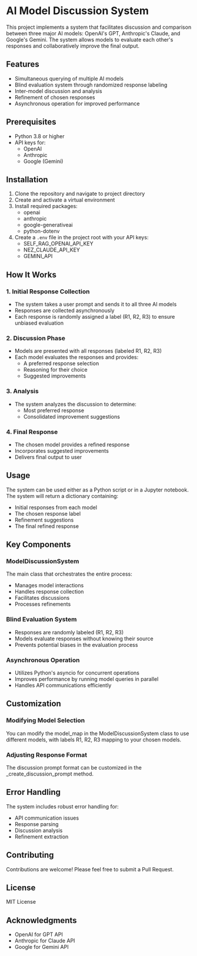 # AI Model Discussion System

This project implements a system that facilitates discussion and comparison between three major AI models: OpenAI's GPT, Anthropic's Claude, and Google's Gemini. The system allows models to evaluate each other's responses and collaboratively improve the final output.

## Features

- Simultaneous querying of multiple AI models
- Blind evaluation system through randomized response labeling
- Inter-model discussion and analysis
- Refinement of chosen responses
- Asynchronous operation for improved performance

## Prerequisites

- Python 3.8 or higher
- API keys for:
  - OpenAI
  - Anthropic
  - Google (Gemini)

## Installation

1. Clone the repository and navigate to project directory
2. Create and activate a virtual environment 
3. Install required packages:
   - openai
   - anthropic 
   - google-generativeai
   - python-dotenv
4. Create a `.env` file in the project root with your API keys:
   - SELF_RAG_OPENAI_API_KEY
   - NEZ_CLAUDE_API_KEY  
   - GEMINI_API

## How It Works

### 1. Initial Response Collection
- The system takes a user prompt and sends it to all three AI models
- Responses are collected asynchronously
- Each response is randomly assigned a label (R1, R2, R3) to ensure unbiased evaluation

### 2. Discussion Phase
- Models are presented with all responses (labeled R1, R2, R3)
- Each model evaluates the responses and provides:
  - A preferred response selection
  - Reasoning for their choice
  - Suggested improvements

### 3. Analysis
- The system analyzes the discussion to determine:
  - Most preferred response
  - Consolidated improvement suggestions

### 4. Final Response
- The chosen model provides a refined response
- Incorporates suggested improvements
- Delivers final output to user

## Usage

The system can be used either as a Python script or in a Jupyter notebook. The system will return a dictionary containing:
- Initial responses from each model
- The chosen response label
- Refinement suggestions
- The final refined response

## Key Components

### ModelDiscussionSystem
The main class that orchestrates the entire process:
- Manages model interactions
- Handles response collection
- Facilitates discussions
- Processes refinements

### Blind Evaluation System
- Responses are randomly labeled (R1, R2, R3)
- Models evaluate responses without knowing their source
- Prevents potential biases in the evaluation process

### Asynchronous Operation
- Utilizes Python's asyncio for concurrent operations
- Improves performance by running model queries in parallel
- Handles API communications efficiently

## Customization

### Modifying Model Selection
You can modify the model_map in the ModelDiscussionSystem class to use different models, with labels R1, R2, R3 mapping to your chosen models.

### Adjusting Response Format
The discussion prompt format can be customized in the _create_discussion_prompt method.

## Error Handling

The system includes robust error handling for:
- API communication issues
- Response parsing
- Discussion analysis
- Refinement extraction

## Contributing

Contributions are welcome! Please feel free to submit a Pull Request.

## License

MIT License

## Acknowledgments

- OpenAI for GPT API
- Anthropic for Claude API
- Google for Gemini API